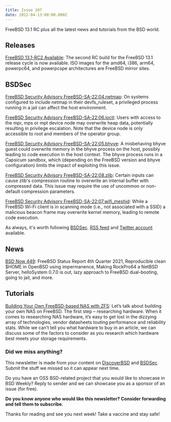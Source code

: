 ```yaml
---
title: Issue 107
date: 2022-04-13:00:00.000Z
---
```


FreeBSD 13.1 RC plus all the latest news and tutorials from the BSD world.

<!-- more -->

## Releases

[FreeBSD 13.1-RC2 Available](https://www.freebsd.org/news/newsflash/#2022-04-07:1?utm_source=bsdweekly): The second RC build for the FreeBSD 13.1 release cycle is now available. ISO images for the amd64, i386, arm64, powerpc64, and powerpcspe architectures are FreeBSD mirror sites.

## BSDSec

[FreeBSD Security Advisory FreeBSD-SA-22:04.netmap](https://bsdsec.net/articles/freebsd-security-advisory-freebsd-sa-22-04-netmap?utm_source=bsdweekly): On systems configured to include netmap in their devfs_ruleset, a privileged process running in a jail can affect the host environment.

[FreeBSD Security Advisory FreeBSD-SA-22:06.ioctl](https://bsdsec.net/articles/freebsd-security-advisory-freebsd-sa-22-06-ioctl?utm_source=bsdweekly): Users with access to the mpr, mps or mpt device node may overwrite heap data, potentially resulting in privilege escalation. Note that the device node is only accessible to root and members of the operator group.

[FreeBSD Security Advisory FreeBSD-SA-22:05.bhyve](https://bsdsec.net/articles/freebsd-security-advisory-freebsd-sa-22-05-bhyve?utm_source=bsdweekly): A misbehaving bhyve guest could overwrite memory in the bhyve process on the host, possibly leading to code execution in the host context. The bhyve process runs in a Capsicum sandbox, which (depending on the FreeBSD version and bhyve configuration) limits the impact of exploiting this issue.

[FreeBSD Security Advisory FreeBSD-SA-22:08.zlib](https://bsdsec.net/articles/freebsd-security-advisory-freebsd-sa-22-08-zlib?utm_source=bsdweekly): Certain inputs can cause zlib's compression routine to overwrite an internal buffer with compressed data. This issue may require the use of uncommon or non-default compression parameters.

[FreeBSD Security Advisory FreeBSD-SA-22:07.wifi_meshid](https://bsdsec.net/articles/freebsd-security-advisory-freebsd-sa-22-07-wifi_meshid?utm_source=bsdweekly): While a FreeBSD Wi-Fi client is in scanning mode (i.e., not associated with a SSID) a malicious beacon frame may overwrite kernel memory, leading to remote code execution.

As always, it's worth following [BSDSec](https://bsdsec.net). [RSS feed](https://bsdsec.net/articles.atom) and [Twitter account](https://twitter.com/bsdsec) available.
## News

[BSD Now 449](https://www.bsdnow.tv/449?utm_source=bsdweekly): FreeBSD Status Report 4th Quarter 2021, Reproducible clean $HOME in OpenBSD using impermanence, Making RockPro64 a NetBSD Server, helloSystem 0.7.0 is out, lazy approach to FreeBSD dual-booting, going to jail, and more.
## Tutorials

[Building Your Own FreeBSD-based NAS with ZFS](https://klarasystems.com/articles/building-your-own-freebsd-based-nas-with-zfs/?utm_source=bsdweekly): Let’s talk about building your own NAS on FreeBSD. The first step – researching hardware. When it comes to researching NAS hardware, it’s easy to get lost in the dizzying array of technologies, vendor datasheets touting performance and reliability stats. While we can’t tell you what hardware to buy in an article, we can discuss some of the factors to consider as you research which hardware best meets your storage requirements.

### Did we miss anything?

This newsletter is made from your content on [DiscoverBSD](https://discoverbsd.com) and [BSDSec](https://bsdsec.net). Submit the stuff we missed so it can appear next time.

Do you have an OSS BSD-related project that you would like to showcase in BSD Weekly? Reply to sender and we can showcase you as a sponsor of an issue (for free).

**Do you know anyone who would like this newsletter? Consider forwarding and tell them to subscribe.**

Thanks for reading and see you next week! Take a vaccine and stay safe!
